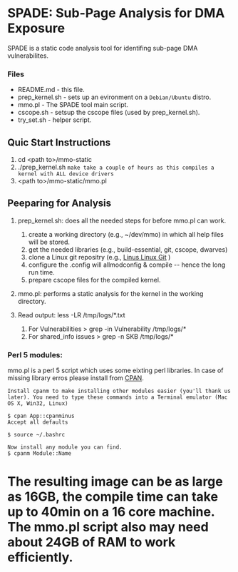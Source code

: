 # SPADE: Sub-Page Analysis for DMA Exposure

SPADE is a static code analysis tool for identifing sub-page DMA vulnerabilites.

### Files
- README.md 		- this file.
- prep_kernel.sh 	- sets up an evironment on a `Debian/Ubuntu` distro.
- mmo.pl		- The SPADE tool main script.
- cscope.sh		- setsup the cscope files (used by prep_kernel.sh).
- try_set.sh		- helper script.

## Quic Start Instructions

1. cd <path to\>/mmo-static
3. ./prep_kernel.sh  `make take a couple of hours as this compiles a kernel with ALL device drivers`
4. <path to\>/mmo-static/mmo.pl

## Peeparing for Analysis
1. prep_kernel.sh: does all the needed steps for before mmo.pl can work.
	1. create a working directory (e.g., ~/dev/mmo) in which all help files will be stored.
	1. get the needed libraries (e.g., build-essential, git, cscope, dwarves)
	2. clone a Linux git repositry (e.g., [Linus Linux Git](https://github.com/torvalds/linux.git) )
	3. configure the .config will allmodconfig & compile -- hence the long run time.
	4. prepare cscope files for the compiled kernel.

1. mmo.pl: performs a static analysis for the kernel in the working directory.
1. Read output: less -LR /tmp/logs/*.txt
	1. For Vulnerabilities > grep -in Vulnerability /tmp/logs/*
	1. For shared_info issues >
		grep -n SKB /tmp/logs/*

### Perl 5 modules:
mmo.pl is a perl 5 script which uses some eixting perl libraries. In case of missing library erros please install from [CPAN](https://cpan.metacpan.org/modules/INSTALL.html).
```
Install cpanm to make installing other modules easier (you'll thank us later). You need to type these commands into a Terminal emulator (Mac OS X, Win32, Linux)

$ cpan App::cpanminus
Accept all defaults

$ source ~/.bashrc

Now install any module you can find.
$ cpanm Module::Name
```
# The resulting image can be as large as 16GB, the compile time can take up to 40min on a 16 core machine. The mmo.pl script also may need about 24GB of RAM to work efficiently.
